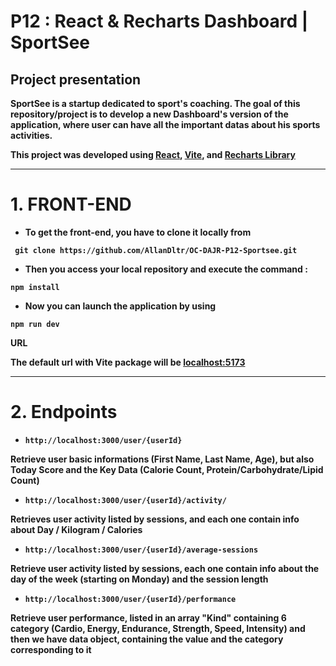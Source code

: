 # P12 : React & Recharts Dashboard | SportSee

<strong> Project presentation  <strong>
---

SportSee is a startup dedicated to sport's coaching.
The goal of this repository/project is to develop a new Dashboard's version of the application, where user can have all the important datas about his sports activities.

This project was developed using [React](https://reactjs.org/), [Vite](https://vitejs.dev/), and [Recharts Library](https://recharts.org/en-US/)  
  
  ---
  
  # 1. FRONT-END
  
   - To get the front-end, you have to clone it locally from
  
  ```
   git clone https://github.com/AllanDltr/OC-DAJR-P12-Sportsee.git
  ```
  - Then you access your local repository and execute the command :
  
  ```
  npm install
  ```
  
  - Now you can launch the application by using
  
  ```
  npm run dev
  ```
  
  <strong> URL </strong>
  
  The default url with Vite package will be [localhost:5173](http://localhost:5173/)
  
  ---
  
  # 2. Endpoints
  
  - ``` http://localhost:3000/user/{userId} ```
  
 Retrieve user basic informations (First Name, Last Name, Age), but also Today Score and the Key Data (Calorie Count, Protein/Carbohydrate/Lipid Count)
  
- ``` http://localhost:3000/user/{userId}/activity/ ```
  
Retrieves user activity listed by sessions, and each one contain info about  Day / Kilogram / Calories

- ``` http://localhost:3000/user/{userId}/average-sessions ```
  
Retrieve user activity listed by sessions, each one contain info about the day of the week (starting on Monday) and the session length
  
- ``` http://localhost:3000/user/{userId}/performance ```
  
Retrieve user performance, listed in an array "Kind" containing 6 category (Cardio, Energy, Endurance, Strength, Speed, Intensity) and then we have data object, containing the value and the category corresponding to it
